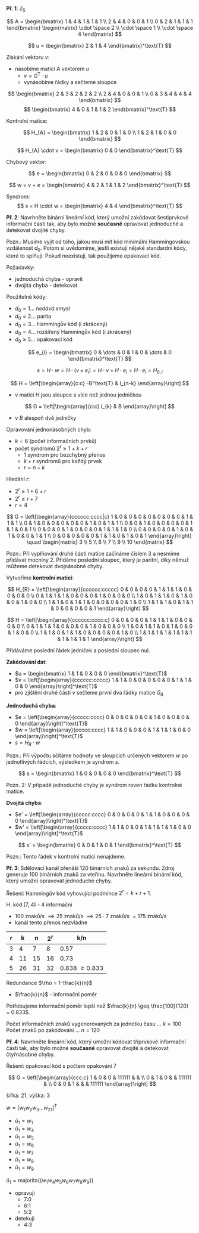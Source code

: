 **Př. 1**: $\mathbb{Z}_{5}$

$$
A = \begin{bmatrix}
1 & 4 & 1 & 1 & 1 \\
2 & 4 & 0 & 0 & 1 \\
0 & 2 & 1 & 1 & 1
\end{bmatrix}
\begin{matrix}
\cdot \space 2 \\
\cdot \space 1 \\
\cdot \space 4
\end{matrix}
$$

$$
u = \begin{bmatrix}
2 & 1 & 4
\end{bmatrix}^\text{T}
$$


Získání vektoru $v$:
- násobíme matici $A$ vektorem $u$
	- $v = G^\text{T} \cdot u$
	- vynásobíme řádky a sečteme sloupce

$$
\begin{bmatrix}
2 & 3 & 2 & 2 & 2 \\
2 & 4 & 0 & 0 & 1 \\
0 & 3 & 4 & 4 & 4
\end{bmatrix}
$$
$$
\begin{bmatrix}
4 & 0 & 1 & 1 & 2
\end{bmatrix}^\text{T}
$$

Kontrolní matice:

$$
H_{A} = \begin{bmatrix}
1 & 2 & 0 & 1 & 0 \\
1 & 2 & 1 & 0 & 0
\end{bmatrix}
$$

$$
H_{A} \cdot v = \begin{bmatrix}
0 & 0
\end{bmatrix}^\text{T}
$$

Chybový vektor:

$$
e = \begin{bmatrix}
0 & 2 & 0 & 0 & 0
\end{bmatrix}
$$

$$
w = v + e = \begin{bmatrix}
4 & 2 & 1 & 1 & 2
\end{bmatrix}^\text{T}
$$

Syndrom:
$$
s = H \cdot w = \begin{bmatrix}
4 & 4
\end{bmatrix}^\text{T}
$$

**Př. 2**: Navrhněte binární lineární kód, který umožní zakódovat šestiprvkové informační části tak, aby bylo možné **současně** opravovat jednoduché a detekovat dvojité chyby.

Pozn.: Musíme vyjít od toho, jakou musí mít kód minimální Hammingovskou vzdálenost $d_{0}$. Potom si uvědomíme, jestli existují nějaké standardní kódy, které to splňují. Pokud neexistují, tak použijeme opakovací kód.

Požadavky:
- jednoduchá chyba - opravit
- dvojitá chyba - detekovat

Použitelné kódy:
- $d_{0} = 1 \dots$ _nedává smysl_
- $d_{0} = 2 \dots$ parita
- $d_{0} = 3 \dots$ Hammingův kód (i zkrácený)
- $d_{0} = 4 \dots$ rozšířený Hammingův kód (i zkrácený)
- $d_{0} \geq 5 \dots$ opakovací kód

$$
e_{i} = \begin{bmatrix}
0 & \dots & 0 & 1 & 0 & \dots & 0
\end{bmatrix}^\text{T}
$$

$$
s = H \cdot w = H \cdot (v + e_{i}) = H \cdot v + H \cdot e_{i} = H \cdot e_{i} = H_{0,i}
$$

$$
H = \left[\begin{array}{c:c}
-B^\text{T} & I_{n-k}
\end{array}\right]
$$
- v matici $H$ jsou sloupce s více než jednou jedničkou

$$
G = \left[\begin{array}{c:c}
I_{k} & B
\end{array}\right]
$$
- v $B$ alespoň dvě jedničky

Opravování jednonásobných chyb:
- $k = 6$ (počet informačních prvků)
- počet syndromů $2^r \geq 1 + k+r$
	- 1 syndrom pro bezchybný přenos
	- $k+r$ syndromů pro každý prvek
	- $r = n-k$

Hledání $r$:
- $2^r \geq 1 + 6 + r$
- $2^r \geq r + 7$
- $r = 4$

$$
G = \left[\begin{array}{cccccc:cccc|c}
1 & 0 & 0 & 0 & 0 & 0 & 0 & 0 & 1 & 1 & 1 \\
0 & 1 & 0 & 0 & 0 & 0 & 0 & 1 & 0 & 1 & 1 \\
0 & 0 & 1 & 0 & 0 & 0 & 0 & 1 & 1 & 0 & 1 \\
0 & 0 & 0 & 1 & 0 & 0 & 0 & 1 & 1 & 1 & 0 \\
0 & 0 & 0 & 0 & 1 & 0 & 1 & 0 & 0 & 1 & 1 \\
0 & 0 & 0 & 0 & 0 & 1 & 1 & 0 & 1 & 0 & 1
\end{array}\right] \quad \begin{matrix}
3 \\
5 \\
6 \\
7 \\
9 \\
10
\end{matrix}
$$

Pozn.: Při vyplňování druhé části matice začínáme číslem 3 a nesmíme přidávat mocniny 2. Přidáme poslední sloupec, který je paritní, díky němuž můžeme detekovat dvojnásobné chyby.

Vytvoříme **kontrolní matici**:

$$
H_{R} = \left[\begin{array}{cccccc:ccccc}
0 & 0 & 0 & 0 & 1 & 1 & 1 & 0 & 0 & 0 & 0 \\
0 & 1 & 1 & 1 & 0 & 0 & 0 & 1 & 0 & 0 & 0 \\
1 & 0 & 1 & 1 & 0 & 1 & 0 & 0 & 1 & 0 & 0 \\
1 & 1 & 0 & 1 & 1 & 0 & 0 & 0 & 0 & 1 & 0 \\
1 & 1 & 1 & 0 & 1 & 1 & 0 & 0 & 0 & 0 & 1
\end{array}\right]
$$

$$
H = \left[\begin{array}{cccccc:cccc:c}
0 & 0 & 0 & 0 & 1 & 1 & 1 & 0 & 0 & 0 & 0 \\
0 & 1 & 1 & 1 & 0 & 0 & 0 & 1 & 0 & 0 & 0 \\
1 & 0 & 1 & 1 & 0 & 1 & 0 & 0 & 1 & 0 & 0 \\
1 & 1 & 0 & 1 & 1 & 0 & 0 & 0 & 0 & 1 & 0 \\
1 & 1 & 1 & 1 & 1 & 1 & 1 & 1 & 1 & 1 & 1
\end{array}\right]
$$

Přidáváme poslední řádek jedniček a poslední sloupec nul.

**Zakódování dat**:
- $u = \begin{bmatrix} 1 & 1 & 0 & 0 & 0 \end{bmatrix}^\text{T}$
- $v = \left[\begin{array}{cccccc:ccccc} 1 & 1 & 0 & 0 & 0 & 0 & 0 & 1 & 1 & 0 & 0 \end{array}\right]^\text{T}$
- pro zjištění druhé části $v$ sečteme první dva řádky matice $G_{R}$

**Jednoduchá chyba**:
- $e = \left[\begin{array}{ccccc:cccc} 0 & 0 & 0 & 0 & 0 & 1 & 0 & 0 & 0 & 0 \end{array}\right]^\text{T}$
- $w = \left[\begin{array}{ccccc:cccc} 1 & 1 & 0 & 0 & 0 & 1 & 1 & 1 & 0 & 0 \end{array}\right]^\text{T}$
- $s = H_{R} \cdot w$

Pozn.: Při výpočtu sčítáme hodnoty ve sloupcích určených vektorem $w$ po jednotlivých řádcích, výsledkem je syndrom $s$.

$$
s = \begin{bmatrix}
1 & 0 & 0 & 0 & 0
\end{bmatrix}^\text{T}
$$

Pozn. 2: V případě jednoduché chyby je syndrom roven řádku kontrolné matice.

**Dvojitá chyba**:
- $e' = \left[\begin{array}{ccccc:cccc} 0 & 0 & 0 & 0 & 1 & 1 & 0 & 0 & 0 & 0 \end{array}\right]^\text{T}$
- $w' = \left[\begin{array}{ccccc:cccc} 1 & 1 & 0 & 0 & 1 & 1 & 1 & 1 & 0 & 0 \end{array}\right]^\text{T}$

$$
s' = \begin{bmatrix}
0 & 0 & 1 & 0 & 1
\end{bmatrix}^\text{T}
$$

Pozn.: Tento řádek v kontrolní matici nenajdeme.

**Př. 3**: Sdělovací kanál přenáší 120 binárních znaků za sekundu. Zdroj generuje 100 binárních znaků za vteřinu. Navrhněte lineární binární kód, který umožní opravovat jednoduché chyby.

Řešení: Hammingův kód vyhovující podmínce $2^r = k + r + 1$.

H. kód (7, 4) - 4 informační
- $100$ znaků/s $\implies 25$ znaků/s $\implies 25 \cdot 7$ znaků/s $= 175$ znaků/s
- kanál tento přenos nezvládne

| r   | k   | n   | $2^r$ | k/n                |
| --- | --- | --- | ----- | ------------------ |
| 3   | 4   | 7   | 8     | 0.57               |
| 4   | 11  | 15  | 16    | 0.73               |
| 5   | 26  | 31  | 32    | 0.838 $\geq 0.833$ | 

Redundance $\rho = 1-\frac{k}{n}$
- $\frac{k}{n}$ - informační poměr

Potřebujeme informační poměr lepší než $\frac{k}{n} \geq \frac{100}{120} = 0.833$.

Počet informačních znaků vygenerovaných za jednotku času ... $k = 100$
Počet znaků po zakódování ... $n = 120$

**Př. 4**: Navrhněte lineární kód, který umožní kódovat tříprvkové informační části tak, aby bylo možné **současně** opravovat dvojité a detekovat čtyřnásobné chyby.

Řešení: opakovací kód s počtem opakování 7

$$
G = \left[\begin{array}{ccc:c}
1 & 0 & 0 & 111111 &  &  \\
0 & 1 & 0 &  & 111111 &  \\
0 & 0 & 1 &  &  & 111111 
\end{array}\right]
$$

šířka: 21, výška: 3

$w = [w_{1} w_{2} w_{3} \dots w_{21}]^\text{T}$
- $\widehat u_{1} = w_{1}$
- $\widehat u_{1} = w_{4}$
- $\widehat u_{1} = w_{5}$
- $\widehat u_{1} = w_{6}$
- $\widehat u_{1} = w_{7}$
- $\widehat u_{1} = w_{8}$
- $\widehat u_{1} = w_{9}$

$\widehat u_{1} = \text{majorita}(\{w_{1}w_{4}w_{5}w_{6}w_{7}w_{8}w_{9}\})$
- opravuji
	- 7:0
	- 6:1
	- 5:2
- detekuji
	- 4:3